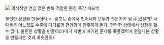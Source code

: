 ![](https://www.youtube.com/watch?v=5eW6Eagr9XA)
의식적인 연습
많은 반복
적합한 환경
즉각 피드백

불편한 상황을 만들어라 <- 컴포트 존에서 벗어나라
모두가 전문가가 될 수 있을까? 사람들은 어느정도 수준에 다다르면 편안함에 안주하게 된다. 편안한 상태에서 성장을 할 수 없다. 불편한 상황을 만들어라(내가 저번에 얘기한 문제를 못풀겠어서 안달나는 상황을 만들라는 것과 비슷한듯).